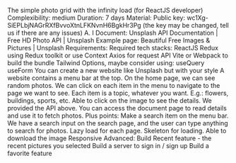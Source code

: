 The simple photo grid with the infinity load (for ReactJS developer)
Complexibility: medium
Duration: 7 days
Material:
Public key: wc1Xg-SiEPLbjNAGrRXfBvvoXtnLFKNvnH6BgkHr3Pg (the key may be changed, tell us if there are any issues)
A. I Document: Unsplash API Documentation | Free HD Photo API | Unsplash
Example page: Beautiful Free Images & Pictures | Unsplash
Requirements:
Required tech stacks:
ReactJS
Redux using Redux toolkit or use Context
Axios for request API
Vite or Webpack to build the bundle
Tailwind
Options, maybe consider using:
useQuery
useForm
You can create a new website like Unsplash but with your style
A website contains a menu bar at the top. On the home page, we can see random photos. We can click on each item in the
menu to navigate to the page we want to see. Each item is a topic, whatever you want. E.g.: flowers, buildings, sports, etc.
Able to click on the image to see the details.
We provided the API above. You can access the document page to read details and use it to fetch photos.
Plus points:
Make a search item on the menu bar.
We have a search input on the search page, and the user can type anything to search for photos.
Lazy load for each page.
Skeleton for loading.
Able to download the image
Responsive
Advanced:
Build Recent feature - the recent pictures you selected
Build a server to sign in / sign up
Build a favorite feature
